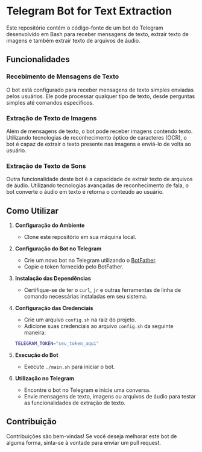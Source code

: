# Telegram Bot for Text Extraction

Este repositório contém o código-fonte de um bot do Telegram desenvolvido em Bash para receber mensagens de texto, extrair texto de imagens e também extrair texto de arquivos de áudio.

## Funcionalidades

### Recebimento de Mensagens de Texto
O bot está configurado para receber mensagens de texto simples enviadas pelos usuários. Ele pode processar qualquer tipo de texto, desde perguntas simples até comandos específicos.

### Extração de Texto de Imagens
Além de mensagens de texto, o bot pode receber imagens contendo texto. Utilizando tecnologias de reconhecimento óptico de caracteres (OCR), o bot é capaz de extrair o texto presente nas imagens e enviá-lo de volta ao usuário.

### Extração de Texto de Sons
Outra funcionalidade deste bot é a capacidade de extrair texto de arquivos de áudio. Utilizando tecnologias avançadas de reconhecimento de fala, o bot converte o áudio em texto e retorna o conteúdo ao usuário.

## Como Utilizar

1. **Configuração do Ambiente**
   - Clone este repositório em sua máquina local.

2. **Configuração do Bot no Telegram**
   - Crie um novo bot no Telegram utilizando o [BotFather](https://core.telegram.org/bots#botfather).
   - Copie o token fornecido pelo BotFather.

3. **Instalação das Dependências**
   - Certifique-se de ter o `curl`, `jr` e outras ferramentas de linha de comando necessárias instaladas em seu sistema.

4. **Configuração das Credenciais**
   - Crie um arquivo `config.sh` na raiz do projeto.
   - Adicione suas credenciais ao arquivo `config.sh` da seguinte maneira:

    ```bash
    TELEGRAM_TOKEN="seu_token_aqui"

    ```

5. **Execução do Bot**
   - Execute `./main.sh` para iniciar o bot.

6. **Utilização no Telegram**
   - Encontre o bot no Telegram e inicie uma conversa.
   - Envie mensagens de texto, imagens ou arquivos de áudio para testar as funcionalidades de extração de texto.

## Contribuição
Contribuições são bem-vindas! Se você deseja melhorar este bot de alguma forma, sinta-se à vontade para enviar um pull request.
